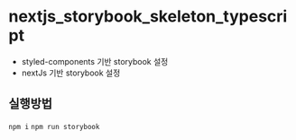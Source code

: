 # nextjs_storybook_skeleton_typescript

- styled-components 기반 storybook 설정
- nextJs 기반 storybook 설정


## 실행방법
``` npm i ```
``` npm run storybook ```
